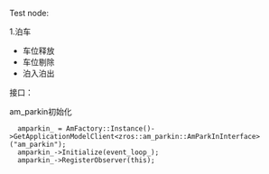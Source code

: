 Test node:

1.泊车

- 车位释放
- 车位剔除
- 泊入泊出

接口：

am_parkin初始化

```
  amparkin_ = AmFactory::Instance()->GetApplicationModelClient<zros::am_parkin::AmParkInInterface>("am_parkin");
  amparkin_->Initialize(event_loop_);
  amparkin_->RegisterObserver(this);
```





